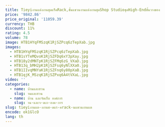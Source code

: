 ```yaml
---
title: Tieyiงานแต่งงานชุดแร็คRack,ชั้นแขวนงานแต่งงานชุดShop StudioชุดHigh-Endชั้นวางของ
price: '9842.86'
price_original: '11059.39'
currency: THB
discount: 11%
rating: 4.5
volume: 78
image: HTB1HYqFMSzqK1RjSZPcq6zTepXab.jpg
images:
  - HTB1HYqFMSzqK1RjSZPcq6zTepXab.jpg
  - HTB1sYTeMQvoK1RjSZFDq6xY3pXay.jpg
  - HTB18y2dMNTpK1RjSZFMq6zG_VXaD.jpg
  - HTB13q_bMH2pK1RjSZFsq6yNlXXa0.jpg
  - HTB1IIvqMNYaK1RjSZFnq6y80pXaB.jpg
  - HTB1qjK_MSzqK1RjSZPxq6A4tVXaL.jpg
video: ''
categories:
  - name: บ้านและสวน
    slug: านและสวน
  - name: บ้าน และจัดเก็บ องค์การ
    slug: าน-และจ-ดเก-องค-การ
slug: tieyiงานแต-งงานช-ดแร-คrack-นแขวนงานแต
encode: ok1GlcO
lang: th
---
```

  